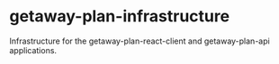# getaway-plan-infrastructure
Infrastructure for the getaway-plan-react-client and getaway-plan-api applications.
